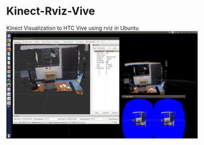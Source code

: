 # Kinect-Rviz-Vive
Kinect Visualization to HTC Vive using rviz in Ubuntu
![kinect-vive-rviz](https://github.com/sanketrahul/Kinect-Rviz-Vive/blob/master/Image/kinect-vive-rviz.png)
